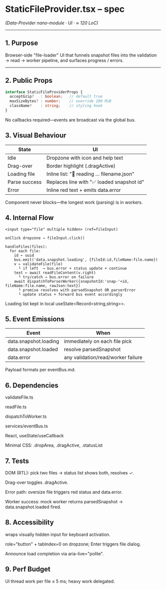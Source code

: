 # StaticFileProvider.tsx – spec  
*(Data-Provider nano-module · UI · ≈ 120 LoC)*

---

## 1. Purpose

Browser-side "file-loader" UI that funnels snapshot files into the validation → read → worker pipeline, and surfaces progress / errors.

---

## 2. Public Props

```ts
interface StaticFileProviderProps {
  acceptGzip?   : boolean;   // default true
  maxSizeBytes? : number;    // override 100 MiB
  className?    : string;    // styling hook
}
```

No callbacks required—events are broadcast via the global bus.

## 3. Visual Behaviour
| State | UI |
|-------|-----|
| Idle | Dropzone with icon and help text |
| Drag-over | Border highlight (.dragActive) |
| Loading file | Inline list: "🚀 reading … filename.json" |
| Parse success | Replaces line with "✅ loaded snapshot id" |
| Error | Inline red text + emits data.error |

Component never blocks—the longest work (parsing) is in workers.

## 4. Internal Flow

```
<input type="file" multiple hidden> (ref=fileInput)

onClick dropzone → fileInput.click()

handleFiles(files):
  for each file:
    id ← uuid
    bus.emit('data.snapshot.loading', {fileId:id,fileName:file.name})
    v ← validateFile(file)
      └ if left  → bus.error + status update + continue
    text ← await readFileContent(v.right)
      └ try/catch → bus.error on failure
    await dispatchToParserWorker({snapshotId:'snap-'+id, fileName:file.name, rawJson:text})
      └ promise resolves with parsedSnapshot OR parserError
      └ update status + forward bus event accordingly
```

Loading list kept in local useState<Record<string,string>>.

## 5. Event Emissions
| Event | When |
|-------|------|
| data.snapshot.loading | immediately on each file pick |
| data.snapshot.loaded | resolve parsedSnapshot |
| data.error | any validation/read/worker failure |

Payload formats per eventBus.md.

## 6. Dependencies
validateFile.ts

readFile.ts

dispatchToWorker.ts

services/eventBus.ts

React, useState/useCallback

Minimal CSS: .dropArea, .dragActive, .statusList

## 7. Tests
DOM (RTL): pick two files → status list shows both, resolves ✓.

Drag-over toggles .dragActive.

Error path: oversize file triggers red status and data.error.

Worker success: mock worker returns parsedSnapshot → data.snapshot.loaded fired.

## 8. Accessibility
<label> wraps visually hidden input for keyboard activation.

role="button" + tabIndex=0 on dropzone; Enter triggers file dialog.

Announce load completion via aria-live="polite".

## 9. Perf Budget
UI thread work per file ≤ 5 ms; heavy work delegated.